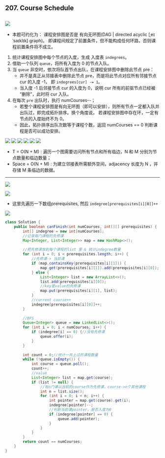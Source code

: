 ## 207. Course Schedule
![](img/2021-08-08-11-52-26.png)
---

- 本题可约化为： 课程安排图是否是 有向无环图(DAG | directed acyclic [ˌeɪˈsaɪklɪk] graph)。
  即课程间规定了前置条件，但不能构成任何环路，否则课程前置条件将不成立。

1. 统计课程安排图中每个节点的入度，生成 入度表 `indegrees`。
2. 借助一个队列 `queue`，将所有入度为 0 的节点入队。
3. 当 `queue` 非空时，依次将队首节点出队，在课程安排图中删除此节点 pre：
   - 并不是真正从邻接表中删除此节点 pre，而是将此节点对应所有邻接节点 cur 的入度 -1，
     即 `indegrees[cur] -= 1`。
   - 当入度 -1 后邻接节点 cur 的入度为 0，说明 cur 所有的前驱节点已经被 “删除”，此时将 cur 入队。
4. 在每次 `pre` 出队时，执行 numCourses--；
   - 若整个课程安排图是有向无环图（即可以安排），则所有节点一定都入队并出队过，即完成拓扑排序。换个角度说，
     若课程安排图中存在环，一定有节点的入度始终不为 0。
   - 因此，拓扑排序出队次数等于课程个数，返回 numCourses == 0 判断课程是否可以成功安排。

![](img/2021-08-08-11-52-51.png)
![](img/2021-08-08-11-53-53.png)
![](img/2021-08-08-13-01-15.png)
![](img/2021-08-08-13-01-45.png)
![](img/2021-08-08-13-01-56.png)
![](img/2021-08-08-13-03-11.png)

- T = O(N + M) :  遍历一个图需要访问所有节点和所有临边，N 和 M 分别为节点数量和临边数量；
- Space = O(N + M) : 为建立邻接表所需额外空间，adjacency 长度为 N ，并存储 M 条临边的数据。

---

![](img/2021-08-08-17-08-24.png)

![](img/2021-08-08-17-20-30.png)

- 这里先遍历一下数组prerequisites, 然后 `indegree[prerequisites[i][0]]++`

![](img/2021-08-08-15-09-39.png)

```java
class Solution {
    public boolean canFinish(int numCourses, int[][] prerequisites) {
        int[] indegree = new int[numCourses];
        //记录每门课程的先修课        
        Map<Integer, List<Integer>> map = new HashMap<>();
        
        //把先修课放到每个课程的list 里 & 统计indegree数量
        for (int i = 0; i < prerequisites.length; i++) {
            //先修课-> 当前课
            if (map.containsKey(prerequisites[i][1])) {
                map.get(prerequisites[i][1]).add(prerequisites[i][0]);
            } else {
                List<Integer> list = new ArrayList<>();
                list.add(prerequisites[i][0]);
                //key是value的先修课
                map.put(prerequisites[i][1], list);
            }
            //current course++
            indegree[prerequisites[i][0]]++;
        }
        
        //BFS
        Queue<Integer> queue = new LinkedList<>();
        for (int i = 0; i < numCourses; i++) {
            if (indegree[i] == 0) {//没有先修课
                queue.offer(i);
            }
        }
        
        int count = 0;//统计一共上过的课程数量
        while (!queue.isEmpty()) {
            int course = queue.poll();
            count++;
            //value
            List<Integer> list = map.get(course);
            if (list != null) {
                //有n门课以当前的course作为先修课，course->n个其他课程
                int n = list.size();
                for (int i = 0; i < n; i++) {
                    int pointer = map.get(course).get(i);
                    indegree[pointer]--;
                    //判断当前课pointer，是否入度为0
                    if (indegree[pointer] == 0) {
                        queue.add(pointer);
                    }
                }                
            }
        }
        return count == numCourses;
    }
}
```